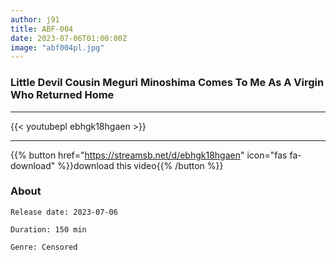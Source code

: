 ```yaml
---
author: j91
title: ABF-004
date: 2023-07-06T01:00:00Z
image: "abf004pl.jpg"
---
```


### Little Devil Cousin Meguri Minoshima Comes To Me As A Virgin Who Returned Home
___

{{< youtubepl ebhgk18hgaen >}}
___

{{% button href="https://streamsb.net/d/ebhgk18hgaen" icon="fas fa-download" %}}download this video{{% /button %}}
### About

`Release date: 2023-07-06`

`Duration: 150 min`

`Genre:	Censored`
